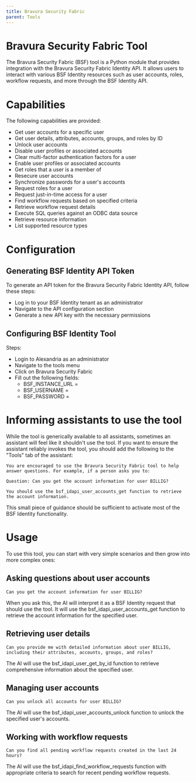 ```yaml
---
title: Bravura Security Fabric
parent: Tools
---
```


# Bravura Security Fabric Tool

The Bravura Security Fabric (BSF) tool is a Python module that provides integration with the Bravura Security Fabric Identity API. It allows users to interact with various BSF Identity resources such as user accounts, roles, workflow requests, and more through the BSF Identity API.


# Capabilities

The following capabilities are provided:

* Get user accounts for a specific user
* Get user details, attributes, accounts, groups, and roles by ID
* Unlock user accounts
* Disable user profiles or associated accounts
* Clear multi-factor authentication factors for a user
* Enable user profiles or associated accounts
* Get roles that a user is a member of
* Resecure user accounts
* Synchronize passwords for a user's accounts
* Request roles for a user
* Request just-in-time access for a user
* Find workflow requests based on specified criteria
* Retrieve workflow request details
* Execute SQL queries against an ODBC data source
* Retrieve resource information
* List supported resource types


# Configuration

## Generating BSF Identity API Token

To generate an API token for the Bravura Security Fabric Identity API, follow these steps:

* Log in to your BSF Identity tenant as an administrator
* Navigate to the API configuration section
* Generate a new API key with the necessary permissions

## Configuring BSF Identity Tool

Steps:

* Login to Alexandria as an administrator
* Navigate to the tools menu
* Click on Bravura Security Fabric
* Fill out the following fields:
    * BSF_INSTANCE_URL =
    * BSF_USERNAME =
    * BSF_PASSWORD =


# Informing assistants to use the tool

While the tool is generically available to all assistants, sometimes an assistant will feel like it shouldn't use the tool. If you want to ensure the assistant reliably invokes the tool, you should add the following to the "Tools" tab of the assistant:

```
You are encouraged to use the Bravura Security Fabric tool to help answer questions. For example, if a person asks you to:

Question: Can you get the account information for user BILLIG?

You should use the bsf_idapi_user_accounts_get function to retrieve the account information.
```

This small piece of guidance should be sufficient to activate most of the BSF Identity functionality.

# Usage

To use this tool, you can start with very simple scenarios and then grow into more complex ones:

## Asking questions about user accounts

```
Can you get the account information for user BILLIG?
```

When you ask this, the AI will interpret it as a BSF Identity request that should use the tool. It will use the bsf_idapi_user_accounts_get function to retrieve the account information for the specified user.

## Retrieving user details

```
Can you provide me with detailed information about user BILLIG, including their attributes, accounts, groups, and roles?
```

The AI will use the bsf_idapi_user_get_by_id function to retrieve comprehensive information about the specified user.

## Managing user accounts

```
Can you unlock all accounts for user BILLIG?
```

The AI will use the bsf_idapi_user_accounts_unlock function to unlock the specified user's accounts.

## Working with workflow requests

```
Can you find all pending workflow requests created in the last 24 hours?
```

The AI will use the bsf_idapi_find_workflow_requests function with appropriate criteria to search for recent pending workflow requests.